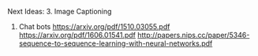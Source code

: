 Next Ideas:
3. Image Captioning
1. Chat bots
	https://arxiv.org/pdf/1510.03055.pdf
	https://arxiv.org/pdf/1606.01541.pdf
	http://papers.nips.cc/paper/5346-sequence-to-sequence-learning-with-neural-networks.pdf
	
